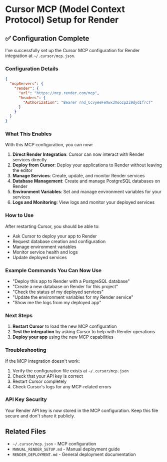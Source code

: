 # Cursor MCP (Model Context Protocol) Setup for Render

## ✅ Configuration Complete

I've successfully set up the Cursor MCP configuration for Render integration at `~/.cursor/mcp.json`.

### Configuration Details

```json
{
  "mcpServers": {
    "render": {
      "url": "https://mcp.render.com/mcp",
      "headers": {
        "Authorization": "Bearer rnd_CcvyeeFeXwx3Xoozp2i9dydIfrcT"
      }
    }
  }
}
```

### What This Enables

With this MCP configuration, you can now:

1. **Direct Render Integration**: Cursor can now interact with Render services directly
2. **Deploy from Cursor**: Deploy your applications to Render without leaving the editor
3. **Manage Services**: Create, update, and monitor Render services
4. **Database Management**: Create and manage PostgreSQL databases on Render
5. **Environment Variables**: Set and manage environment variables for your services
6. **Logs and Monitoring**: View logs and monitor your deployed services

### How to Use

After restarting Cursor, you should be able to:

- Ask Cursor to deploy your app to Render
- Request database creation and configuration
- Manage environment variables
- Monitor service health and logs
- Update deployed services

### Example Commands You Can Now Use

- "Deploy this app to Render with a PostgreSQL database"
- "Create a new database on Render for this project"
- "Check the status of my deployed services"
- "Update the environment variables for my Render service"
- "Show me the logs from my deployed app"

### Next Steps

1. **Restart Cursor** to load the new MCP configuration
2. **Test the integration** by asking Cursor to help with Render operations
3. **Deploy your app** using the new MCP capabilities

### Troubleshooting

If the MCP integration doesn't work:

1. Verify the configuration file exists at `~/.cursor/mcp.json`
2. Check that your API key is correct
3. Restart Cursor completely
4. Check Cursor's logs for any MCP-related errors

### API Key Security

Your Render API key is now stored in the MCP configuration. Keep this file secure and don't share it publicly.

## Related Files

- `~/.cursor/mcp.json` - MCP configuration
- `MANUAL_RENDER_SETUP.md` - Manual deployment guide
- `RENDER_DEPLOYMENT.md` - General deployment documentation
